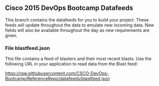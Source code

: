 ## Cisco 2015 DevOps Bootcamp Datafeeds
This branch contains the datafeeds for you to build your project.
These feeds will update throughout the data to emulate new incoming data.
New fields will also be available throughout the day as new requirements are given.

### File blastfeed.json
This file contains a feed of blasters and their most recent blasts.
Use the following URL in your application to read data from the Blast feed:

https://raw.githubusercontent.com/CSCO-DevOps-Bootcamp/ReferenceRepo/datafeeds/blastfeed.json